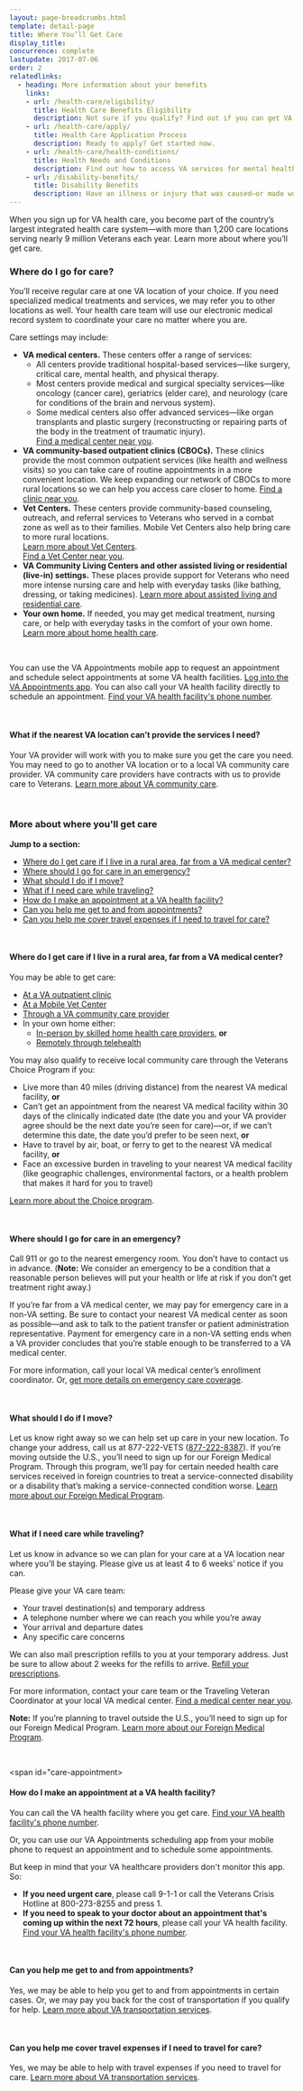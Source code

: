 ```yaml
---
layout: page-breadcrumbs.html
template: detail-page
title: Where You’ll Get Care
display_title: 
concurrence: complete
lastupdate: 2017-07-06
order: 2
relatedlinks:
  - heading: More information about your benefits
    links:
    - url: /health-care/eligibility/
      title: Health Care Benefits Eligibility
      description: Not sure if you qualify? Find out if you can get VA health care benefits.
    - url: /health-care/apply/
      title: Health Care Application Process
      description: Ready to apply? Get started now.
    - url: /health-care/health-conditions/
      title: Health Needs and Conditions
      description: Find out how to access VA services for mental health, women’s health, and other specific needs.
    - url: /disability-benefits/
      title: Disability Benefits
      description: Have an illness or injury that was caused—or made worse—by your active-duty service? Find out if you can get disability compensation (monthly payments) from VA.
---
```


<div class="va-introtext">

When you sign up for VA health care, you become part of the country’s largest integrated health care system—with more than 1,200 care locations serving nearly 9 million Veterans each year. Learn more about where you’ll get care.

</div>

<div class="feature" markdown=“1”>

### Where do I go for care?

You’ll receive regular care at one VA location of your choice. If you need specialized medical treatments and services, we may refer you to other locations as well. Your health care team will use our electronic medical record system to coordinate your care no matter where you are.

Care settings may include:

- **VA medical centers.** These centers offer a range of services:
  - All centers provide traditional hospital-based services—like surgery, critical care, mental health, and physical therapy.
  - Most centers provide medical and surgical specialty services—like oncology (cancer care), geriatrics (elder care), and neurology (care for conditions of the brain and nervous system).
  - Some medical centers also offer advanced services—like organ transplants and plastic surgery (reconstructing or repairing parts of the body in the treatment of traumatic injury). <br>
[Find a medical center near you](/facilities/).
- **VA community-based outpatient clinics (CBOCs).** These clinics provide the most common outpatient services (like health and wellness visits) so you can take care of routine appointments in a more convenient location. We keep expanding our network of CBOCs to more rural locations so we can help you access care closer to home. [Find a clinic near you](/facilities/).
- **Vet Centers.** These centers provide community-based counseling, outreach, and referral services to Veterans who served in a combat zone as well as to their families. Mobile Vet Centers also help bring care to more rural locations. <br>
[Learn more about Vet Centers](http://www.vetcenter.va.gov). <br>
[Find a Vet Center near you](/facilities/).
- **VA Community Living Centers and other assisted living or residential (live-in) settings.** These places provide support for Veterans who need more intense nursing care and help with everyday tasks (like bathing, dressing, or taking medicines). [Learn more about assisted living and residential care](/health-care/about-va-health-care/assisted-living-and-home-health-care/).
- **Your own home.** If needed, you may get medical treatment, nursing care, or help with everyday tasks in the comfort of your own home. [Learn more about home health care](/health-care/about-va-health-care/assisted-living-and-home-health-care/).

<br>

You can use the VA Appointments mobile app to request an appointment and schedule select appointments at some VA health facilities. [Log into the VA Appointments app](https://veteran.mobilehealth.va.gov/veteran-appointment-requests/). You can also call your VA health facility directly to schedule an appointment. [Find your VA health facility's phone number](/facilities).

<br>

#### What if the nearest VA location can’t provide the services I need?

Your VA provider will work with you to make sure you get the care you need. You may need to go to another VA location or to a local VA community care provider. VA community care providers have contracts with us to provide care to Veterans. [Learn more about VA community care](https://www.va.gov/COMMUNITYCARE/index.asp).

</div>

<br>

### More about where you'll get care

**Jump to a section:**

- [Where do I get care if I live in a rural area, far from a VA medical center?](#care-rural-area)
- [Where should I go for care in an emergency?](#care-emergency)
- [What should I do if I move?](#care-if-moving)
- [What if I need care while traveling? ](#care-while-traveling)
- [How do I make an appointment at a VA health facility?](#care-appointment)
- [Can you help me get to and from appointments?](#care-transportation)
- [Can you help me cover travel expenses if I need to travel for care?](#care-travel-expenses)

<br>

<span id="care-rural-area">

#### Where do I get care if I live in a rural area, far from a VA medical center?

You may be able to get care:
- [At a VA outpatient clinic](/facilities/)
- [At a Mobile Vet Center](https://www.vetcenter.va.gov/)
- [Through a VA community care provider](https://www.va.gov/communitycare/)
- In your own home either:
  - [In-person by skilled home health care providers](https://www.va.gov/GERIATRICS/Guide/LongTermCare/Skilled_Home_Health_Care.asp), **or**
  - [Remotely through telehealth](https://www.telehealth.va.gov/)

You may also qualify to receive local community care through the Veterans Choice Program if you:
- Live more than 40 miles (driving distance) from the nearest VA medical facility, **or**
- Can’t get an appointment from the nearest VA medical facility within 30 days of the clinically indicated date (the date you and your VA provider agree should be the next date you’re seen for care)—or, if we can’t determine this date, the date you’d prefer to be seen next, **or**
- Have to travel by air, boat, or ferry to get to the nearest VA medical facility, **or**
- Face an excessive burden in traveling to your nearest VA medical facility (like geographic challenges, environmental factors, or a health problem that makes it hard for you to travel)

[Learn more about the Choice program](https://www.va.gov/opa/choiceact/). 

<br>

<span id="care-emergency">

#### Where should I go for care in an emergency? 

Call 911 or go to the nearest emergency room. You don’t have to contact us in advance. (**Note:** We consider an emergency to be a condition that a reasonable person believes will put your health or life at risk if you don’t get treatment right away.)

If you’re far from a VA medical center, we may pay for emergency care in a non-VA setting. Be sure to contact your nearest VA medical center as soon as possible—and ask to talk to the patient transfer or patient administration representative. Payment for emergency care in a non-VA setting ends when a VA provider concludes that you’re stable enough to be transferred to a VA medical center.

For more information, call your local VA medical center’s enrollment coordinator. Or, [get more details on emergency care coverage](https://www.va.gov/healthbenefits/access/emergency_care.asp).

<br>

<span id="care-if-moving">

#### What should I do if I move? 

Let us know right away so we can help set up care in your new location. To change your address, call us at 877-222-VETS (<a href="tel:+1-877-222-8387">877-222-8387</a>). If you’re moving outside the U.S., you’ll need to sign up for our Foreign Medical Program. Through this program, we’ll pay for certain needed health care services received in foreign countries to treat a service-connected disability or a disability that’s making a service-connected condition worse. [Learn more about our Foreign Medical Program](https://www.va.gov/COMMUNITYCARE/programs/veterans/fmp/index.asp).

<br>

<span id="care-while-traveling">

#### What if I need care while traveling? 

Let us know in advance so we can plan for your care at a VA location near where you’ll be staying. Please give us at least 4 to 6 weeks’ notice if you can.

Please give your VA care team:

- Your travel destination(s) and temporary address
- A telephone number where we can reach you while you’re away
- Your arrival and departure dates
- Any specific care concerns

We can also mail prescription refills to you at your temporary address. Just be sure to allow about 2 weeks for the refills to arrive. [Refill your prescriptions](/health-care/prescriptions/).

For more information, contact your care team or the Traveling Veteran Coordinator at your local VA medical center. [Find a medical center near you](/facilities/).

**Note:** If you’re planning to travel outside the U.S., you’ll need to sign up for our Foreign Medical Program. [Learn more about our Foreign Medical Program](https://www.va.gov/COMMUNITYCARE/programs/veterans/fmp/index.asp).

<br>

<span id="care-appointment>

#### How do I make an appointment at a VA health facility?

You can call the VA health facility where you get care. [Find your VA health facility's phone number](/facility).

Or, you can use our VA Appointments scheduling app from your mobile phone to request an appointment and to schedule some appointments. 

But keep in mind that your VA healthcare providers don't monitor this app. So:

- **If you need urgent care**, please call 9-1-1 or call the Veterans Crisis Hotline at 800-273-8255 and press 1.
- **If you need to speak to your doctor about an appointment that's coming up within the next 72 hours**, please call your VA health facility. [Find your VA health facility's phone number](/facility).

<br>

<span id="care-transportation">

#### Can you help me get to and from appointments? 

Yes, we may be able to help you get to and from appointments in certain cases. Or, we may pay you back for the cost of transportation if you qualify for help. [Learn more about VA transportation services](https://www.va.gov/healthbenefits/vtp/).

<br>

<span id="care-travel-expenses">

#### Can you help me cover travel expenses if I need to travel for care?

Yes, we may be able to help with travel expenses if you need to travel for care. [Learn more about VA transportation services](https://www.va.gov/healthbenefits/vtp/).
